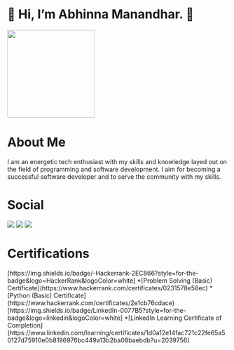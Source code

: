 <h1> 👋 Hi, I’m Abhinna Manandhar. 👋</h1>
<img src = "https://media4.giphy.com/media/ASd0Ukj0y3qMM/giphy.gif?cid=ecf05e47ockgixy8c67al85zgzkuuxibnfwlcthfnlaldm3m&rid=giphy.gif&ct=g" style="display{inline-block}"| width=200>
<h3>

# About Me
I am an energetic tech enthusiast with my skills and knowledge layed out on the field of
programming and software development.
I aim for becoming a successful software developer and to serve the community with my skills.

 
# Social

<p float="right">

 [<img src='https://img.shields.io/badge/LinkedIn-0077B5?style=for-the-badge&logo=linkedin&logoColor=white'>](https://www.linkedin.com/in/abhinna-/)   [<img src='https://img.shields.io/badge/Twitter-1DA1F2?style=for-the-badge&logo=twitter&logoColor=white'>](https://twitter.com/AbhinnaMdr)   [<img src='https://img.shields.io/badge/Instagram-E4405F?style=for-the-badge&logo=instagram&logoColor=white'>](https://www.instagram.com/abhinna.zip/)


</p>


# Certifications

<p float="right">
[https://img.shields.io/badge/-Hackerrank-2EC866?style=for-the-badge&logo=HackerRank&logoColor=white]
*[Problem Solving (Basic) Certificate](https://www.hackerrank.com/certificates/0231578e58ec)
*[Python (Basic) Certificate](https://www.hackerrank.com/certificates/2e1cb76cdace)
[https://img.shields.io/badge/LinkedIn-0077B5?style=for-the-badge&logo=linkedin&logoColor=white]
*[LinkedIn Learning Certificate of Completion](https://www.linkedin.com/learning/certificates/1d0a12e14fac721c22fe65a50127d75910e0b8196976bc449a13b2ba08baebdb?u=2039756)
</p>





